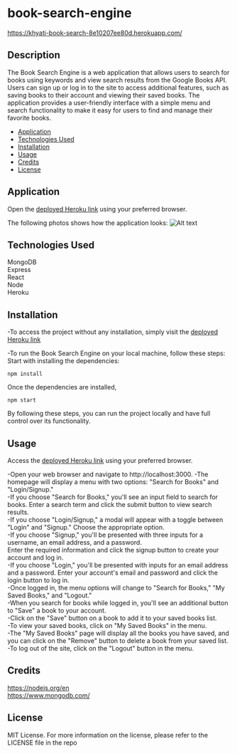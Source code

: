 # book-search-engine

https://khyati-book-search-8e10207ee80d.herokuapp.com/

## Description

The Book Search Engine is a web application that allows users to search for books using keywords and view search results from the Google Books API. Users can sign up or log in to the site to access additional features, such as saving books to their account and viewing their saved books. The application provides a user-friendly interface with a simple menu and search functionality to make it easy for users to find and manage their favorite books. </br>

- [Application](#Application)
- [Technologies Used](#TechnologiesUsed)
- [Installation](#Installation)
- [Usage](#usage)
- [Credits](#credits)
- [License](#license)

## Application
Open the [deployed Heroku link](https://khyati-book-search-8e10207ee80d.herokuapp.com/) using your preferred browser.</br>

The following photos shows how the application looks:
![Alt text](./images/Sample.png)


## Technologies Used

MongoDB </br>
Express </br>
React </br>
Node </br>
Heroku

## Installation

-To access the project without any installation, simply visit the [deployed Heroku link](https://khyati-book-search-8e10207ee80d.herokuapp.com/)

-To run the Book Search Engine on your local machine, follow these steps:
Start with installing the dependencies:

```
npm install

```
Once the dependencies are installed, 

```
npm start
```

By following these steps, you can run the project locally and have full control over its functionality.

## Usage

Access the [deployed Heroku link](https://khyati-book-search-8e10207ee80d.herokuapp.com/) using your preferred browser.

-Open your web browser and navigate to http://localhost:3000.
-The homepage will display a menu with two options: "Search for Books" and "Login/Signup." </br>
-If you choose "Search for Books," you'll see an input field to search for books. Enter a search term and click the submit button to view search results.</br>
-If you choose "Login/Signup," a modal will appear with a toggle between "Login" and "Signup." Choose the appropriate option.</br>
-If you choose "Signup," you'll be presented with three inputs for a username, an email address, and a password.</br> Enter the required information and click the signup button to create your account and log in.</br>
-If you choose "Login," you'll be presented with inputs for an email address and a password. Enter your account's email and password and click the login button to log in.</br>
-Once logged in, the menu options will change to "Search for Books," "My Saved Books," and "Logout."</br>
-When you search for books while logged in, you'll see an additional button to "Save" a book to your account.</br>
-Click on the "Save" button on a book to add it to your saved books list.</br>
-To view your saved books, click on "My Saved Books" in the menu.</br>
-The "My Saved Books" page will display all the books you have saved, and you can click on the "Remove" button to delete a book from your saved list.</br>
-To log out of the site, click on the "Logout" button in the menu.</br>

## Credits

https://nodejs.org/en </br>
https://www.mongodb.com/</br>

## License

MIT License.
For more information on the license, please refer to the LICENSE file in the repo